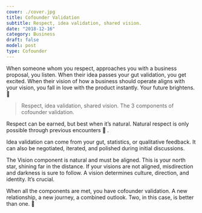 ```yaml
---
cover: ./cover.jpg
title: Cofounder Validation
subtitle: Respect, idea validation, shared vision.
date: "2018-12-16"
category: Business
draft: false
model: post
type: Cofounder
---
```


When someone whom you respect, approaches you with a business proposal, you listen. When their idea passes your gut validation, you get excited. When their vision of how a business should operate aligns with your vision, you fall in love with the product instantly. Your future brightens. 💙

> Respect, idea validation, shared vision. The 3 components of cofounder validation.

Respect can be earned, but best when it’s natural. Natural respect is only possible through previous encounters 🤘 .

Idea validation can come from your gut, statistics, or qualitative feedback. It can also be negotiated, iterated, and polished during initial discussions.

The Vision component is natural and must be aligned. This is your north star, shining far in the distance. If your visions are not aligned, misdirection and darkness is sure to follow. A vision determines culture, direction, and identity. It’s crucial.

When all the components are met, you have cofounder validation. A new relationship, a new journey, a combined outlook. Two, in this case, is better than one. 💪